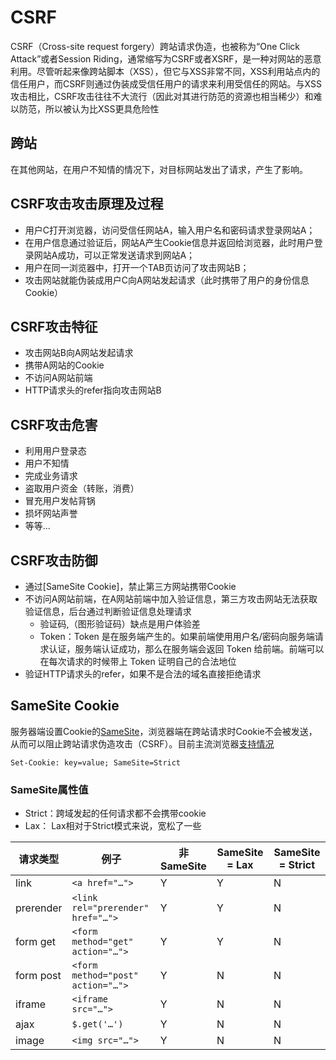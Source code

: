 # CSRF

CSRF（Cross-site request forgery）跨站请求伪造，也被称为“One Click Attack”或者Session Riding，通常缩写为CSRF或者XSRF，是一种对网站的恶意利用。尽管听起来像跨站脚本（XSS），但它与XSS非常不同，XSS利用站点内的信任用户，而CSRF则通过伪装成受信任用户的请求来利用受信任的网站。与XSS攻击相比，CSRF攻击往往不大流行（因此对其进行防范的资源也相当稀少）和难以防范，所以被认为比XSS更具危险性

## 跨站

在其他网站，在用户不知情的情况下，对目标网站发出了请求，产生了影响。

## CSRF攻击攻击原理及过程

- 用户C打开浏览器，访问受信任网站A，输入用户名和密码请求登录网站A；
- 在用户信息通过验证后，网站A产生Cookie信息并返回给浏览器，此时用户登录网站A成功，可以正常发送请求到网站A；
- 用户在同一浏览器中，打开一个TAB页访问了攻击网站B；
- 攻击网站就能伪装成用户C向A网站发起请求（此时携带了用户的身份信息Cookie）

## CSRF攻击特征

- 攻击网站B向A网站发起请求
- 携带A网站的Cookie
- 不访问A网站前端
- HTTP请求头的refer指向攻击网站B

## CSRF攻击危害

- 利用用户登录态
- 用户不知情
- 完成业务请求
- 盗取用户资金（转账，消费）
- 冒充用户发帖背锅
- 损坏网站声誉
- 等等...

## CSRF攻击防御

- 通过[SameSite Cookie]，禁止第三方网站携带Cookie
- 不访问A网站前端，在A网站前端中加入验证信息，第三方攻击网站无法获取验证信息，后台通过判断验证信息处理请求
  - 验证码,（图形验证码）缺点是用户体验差
  - Token：Token 是在服务端产生的。如果前端使用用户名/密码向服务端请求认证，服务端认证成功，那么在服务端会返回 Token 给前端。前端可以在每次请求的时候带上 Token 证明自己的合法地位
- 验证HTTP请求头的refer，如果不是合法的域名直接拒绝请求

## SameSite Cookie

服务器端设置Cookie的[SameSite](https://developer.mozilla.org/en-US/docs/Web/HTTP/Cookies#SameSite_cookies)，浏览器端在跨站请求时Cookie不会被发送，从而可以阻止跨站请求伪造攻击（CSRF）。目前主流浏览器[支持情况](https://developer.mozilla.org/en-US/docs/Web/HTTP/Headers/Set-Cookie#Browser_compatibility)

```script
Set-Cookie: key=value; SameSite=Strict
```

### SameSite属性值

- Strict：跨域发起的任何请求都不会携带cookie
- Lax： Lax相对于Strict模式来说，宽松了一些

|   请求类型    |      例子           |  非 SameSite  |  SameSite = Lax  |  SameSite = Strict  |
| -------------| ------------------- | ------------- | ---------------- |-------------------- |
|     link     | ```<a href="…">```  |       Y       |         Y        |         N           |
|   prerender  | ```<link rel="prerender" href="…">``` |       Y   |     Y      |         N   |
|   form get   | ```<form method="get" action="…">```  |       Y   |     Y      |         N   |
|  form post   | ```<form method="post" action="…">``` |       Y   |     N      |         N   |
|     iframe   | ```<iframe src="…">```|       Y       |         N       |         N           |
|     ajax     | ```$.get('…')```    |       Y       |         N        |         N           |
|    image     | ```<img src="…">``` |       Y       |         N        |         N           |
